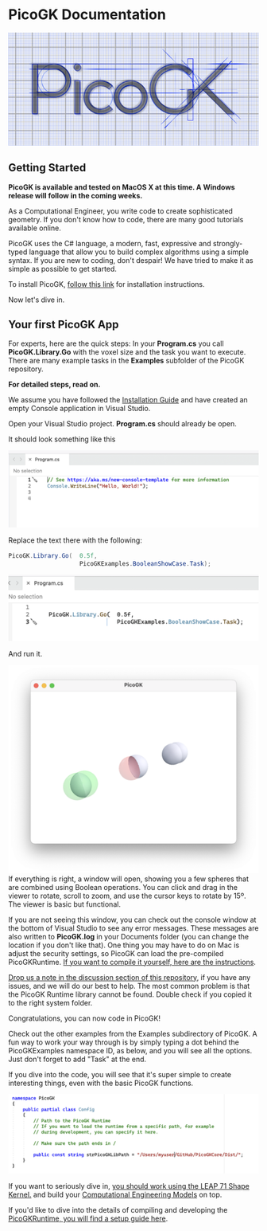 # PicoGK Documentation

![PicoGKSketched](images/PicoGKSketched.jpg)

## Getting Started

**PicoGK is available and tested on MacOS X at this time. A Windows release will follow in the coming weeks.**

As a Computational Engineer, you write code to create sophisticated geometry. If you don't know how to code, there are many good tutorials available online. 

PicoGK uses the C# language, a modern, fast, expressive and strongly-typed language that allow you to build complex algorithms using a simple syntax. If you are new to coding, don't despair! We have tried to make it as simple as possible to get started.

To install PicoGK, [follow this link](installation.md) for installation instructions.

Now let's dive in.

## Your first PicoGK App

For experts, here are the quick steps: In your **Program.cs** you call **PicoGK.Library.Go** with the voxel size and the task you want to execute. There are many example tasks in the **Examples** subfolder of the PicoGK repository.

**For detailed steps, read on.**

We assume you have followed the [Installation Guide](installation.md) and have created an empty Console application in Visual Studio.

Open your Visual Studio project. **Program.cs** should already be open.

It should look something like this

<img src="images/image-20231014161615187.png" alt="image-20231014161615187" style="zoom:50%;" />

Replace the text there with the following:

```c#
PicoGK.Library.Go(  0.5f, 
                  	PicoGKExamples.BooleanShowCase.Task);
```

<img src="images/image-20231014184822502.png" alt="image-20231014184822502" style="zoom:50%;" />

And run it.

![image-20231014184919894](images/image-20231014184919894.png)If everything is right, a window will open, showing you a few spheres that are combined using Boolean operations. You can click and drag in the viewer to rotate, scroll to zoom, and use the cursor keys to rotate by 15º. The viewer is basic but functional.

If you are not seeing this window, you can check out the console window at the bottom of Visual Studio to see any error messages. These messages are also written to **PicoGK.log** in your Documents folder (you can change the location if you don't like that). One thing you may have to do on Mac is adjust the security settings, so PicoGK can load the pre-compiled PicoGKRuntime. [If you want to compile it yourself, here are the instructions](Compiling_PicoGKRuntime.md).

[Drop us a note in the discussion section of this repository](https://github.com/leap71/PicoGK/discussions), if you have any issues, and we will do our best to help. The most common problem is that the PicoGK Runtime library cannot be found. Double check if you copied it to the right system folder.

Congratulations, you can now code in PicoGK!

Check out the other examples from the Examples subdirectory of PicoGK. A fun way to work your way through is by simply typing a dot behind the PicoGKExamples namespace ID, as below, and you will see all the options. Just don't forget to add "Task" at the end.

If you dive into the code, you will see that it's super simple to create interesting things, even with the basic PicoGK functions.

<img src="images/image-20231014185209784.png" alt="image-20231014185209784" style="zoom:50%;" />

If you want to seriously dive in, [you should work using the LEAP 71 Shape Kernel.](https://github.com/leap71/ShapeKernel) and build your [Computational Engineering Models](https://leap71.com/computationalengineering/) on top.

If you'd like to dive into the details of compiling and developing the [PicoGKRuntime, you will find a setup guide here](Compiling_PicoGKRuntime.md).
